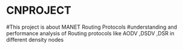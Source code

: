 # CNPROJECT
#This project is about MANET Routing Protocols 
#understanding and performance analysis of Routing protocols like AODV ,DSDV ,DSR in different density nodes
